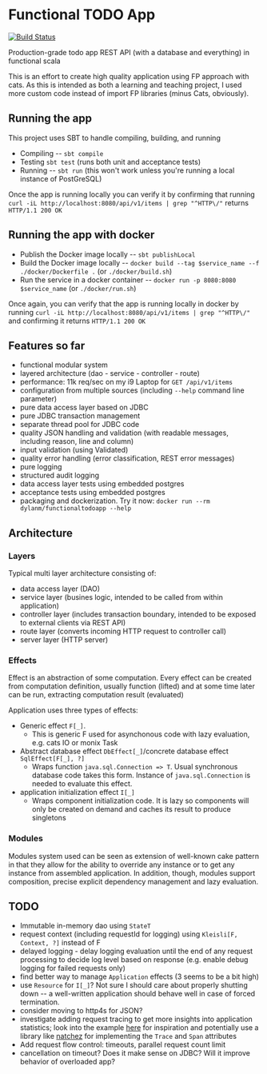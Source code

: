 # Functional TODO App

[![Build Status](https://api.travis-ci.com/dmarticus/functional-todo-app.svg?branch=master)](https://travis-ci.com/github/dmarticus/functional-todo-app)

Production-grade todo app REST API (with a database and everything) in functional scala

This is an effort to create high quality application using FP approach with cats.
As this is intended as both a learning and teaching project, I used more custom code instead of import FP libraries 
(minus Cats, obviously).

## Running the app

This project uses SBT to handle compiling, building, and running

- Compiling -- `sbt compile`
- Testing `sbt test` (runs both unit and acceptance tests)
- Running -- `sbt run` (this won't work unless you're running a local instance of PostGreSQL)

Once the app is running locally you can verify it by confirming that running `curl -iL http://localhost:8080/api/v1/items | grep "^HTTP\/"`
returns `HTTP/1.1 200 OK`

## Running the app with docker

- Publish the Docker image locally -- `sbt publishLocal`
- Build the Docker image locally -- `docker build --tag $service_name --f ./docker/Dockerfile .` (or `./docker/build.sh`)
- Run the service in a docker container -- `docker run -p 8080:8080 $service_name` (or `./docker/run.sh`)

Once again, you can verify that the app is running locally in docker by running `curl -iL http://localhost:8080/api/v1/items | grep "^HTTP\/"`
and confirming it returns `HTTP/1.1 200 OK`

## Features so far

- functional modular system
- layered architecture (dao - service - controller - route)
- performance: 11k req/sec on my i9 Laptop for `GET /api/v1/items`
- configuration from multiple sources (including `--help` command line parameter)
- pure data access layer based on JDBC
- pure JDBC transaction management
- separate thread pool for JDBC code
- quality JSON handling and validation (with readable messages, including reason, line and column)
- input validation (using Validated)
- quality error handling (error classification, REST error messages)
- pure logging
- structured audit logging
- data access layer tests using embedded postgres
- acceptance tests using embedded postgres
- packaging and dockerization. Try it now: `docker run --rm dylanm/functionaltodoapp --help`

## Architecture

### Layers

Typical multi layer architecture consisting of:
- data access layer (DAO)
- service layer (busines logic, intended to be called from within application)
- controller layer (includes transaction boundary, intended to be exposed to external clients via REST API)
- route layer (converts incoming HTTP request to controller call)
- server layer (HTTP server)

### Effects

Effect is an abstraction of some computation. 
Every effect can be created from computation definition, usually function (lifted) 
and at some time later can be run, extracting computation result (evaluated)

Application uses three types of effects:
- Generic effect `F[_]`. 
  - This is generic F used for asynchonous code with lazy evaluation, e.g. cats IO or monix Task
- Abstract database effect `DbEffect[_]`/concrete database effect `SqlEffect[F[_], ?]`
  - Wraps function `java.sql.Connection => T`. Usual synchronous database code takes this form. Instance of `java.sql.Connection` is needed to evaluate this effect. 
- application initialization effect `I[_]`
  - Wraps component initialization code. It is lazy so components will only be created on demand and caches its result to produce singletons

### Modules

Modules system used can be seen as extension of well-known cake pattern in that they allow for the ability to override any instance or to get any instance from assembled application.
In addition, though, modules support composition, precise explicit dependency management and lazy evaluation.  

## TODO
- Immutable in-memory dao using `StateT`
- request context (including requestId for logging) using `Kleisli[F, Context, ?]` instead of F
- delayed logging - delay logging evaluation until the end of any request processing to decide log level based on response (e.g. enable debug logging for failed requests only)
- find better way to manage `Application` effects (3 seems to be a bit high)
- use `Resource` for `I[_]`? Not sure I should care about properly shutting down -- a well-written application should behave well in case of forced termination.
- consider moving to http4s for JSON?
- investigate adding request tracing to get more insights into application statistics; look into the example [here](https://medium.com/@ayushm4489/functional-tracing-using-scala-dc98b1f2ec5) for inspiration and potentially
use a library like [natchez](https://github.com/tpolecat/natchez) for implementing the `Trace` and `Span` attributes
- Add request flow control: timeouts, parallel request count limit
- cancellation on timeout? Does it make sense on JDBC? Will it improve behavior of overloaded app?
